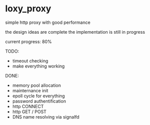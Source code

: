 # loxy_proxy
simple http proxy with good performance

the design ideas are complete
the implementation is still in progress

current progress: 80%

TODO:

- timeout checking
- make everything working

DONE:

- memory pool allocation
- mainternance init
- epoll cycle for everything
- password authentification
- http CONNECT
- http GET / POST
- DNS name resolving via signalfd
